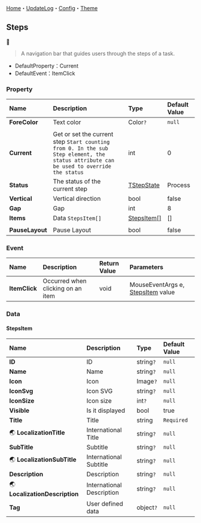 ﻿[Home](../Home.md)・[UpdateLog](../UpdateLog.md)・[Config](../Config.md)・[Theme](../Theme.md)

## Steps
👚

> A navigation bar that guides users through the steps of a task.

- DefaultProperty：Current
- DefaultEvent：ItemClick

### Property

Name | Description | Type | Default Value |
:--|:--|:--|:--|
**ForeColor** | Text color | Color`?` | `null` |
||||
**Current** | Get or set the current step `Start counting from 0. In the sub Step element, the status attribute can be used to override the status` | int | 0 |
**Status** | The status of the current step | [TStepState](Enum.md#tstepstate) | Process |
**Vertical** | Vertical direction | bool | false |
**Gap** | Gap | int | 8 |
**Items** | Data `StepsItem[]` | [StepsItem[]](#stepsitem) | [] |
||||
**PauseLayout** | Pause Layout | bool | false |

### Event

Name | Description | Return Value | Parameters |
:--|:--|:--|:--|
**ItemClick** | Occurred when clicking on an item | void | MouseEventArgs e, [StepsItem](#stepsitem) value |


### Data

#### StepsItem

Name | Description | Type | Default Value |
:--|:--|:--|:--|
**ID** | ID | string`?` | `null` |
**Name** | Name | string`?` | `null` |
**Icon** | Icon | Image`?` | `null` |
**IconSvg** | Icon SVG | string`?` | `null` |
**IconSize** | Icon size | int`?` | `null` |
**Visible** | Is it displayed | bool | true |
**Title** | Title | string | `Required` |
🌏 **LocalizationTitle** | International Title | string`?` | `null` |
**SubTitle** | Subtitle | string`?` | `null` |
🌏 **LocalizationSubTitle** | International Subtitle | string`?` | `null` |
**Description** | Description | string`?` | `null` |
🌏 **LocalizationDescription** | International Description | string`?` | `null` |
**Tag** | User defined data | object`?` | `null` |